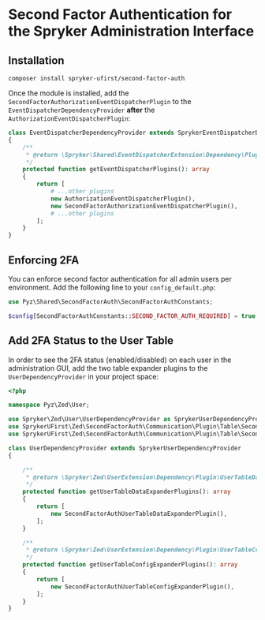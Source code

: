 # Second Factor Authentication for the Spryker Administration Interface

## Installation

```
composer install spryker-ufirst/second-factor-auth
```

Once the module is installed, add the `SecondFactorAuthorizationEventDispatcherPlugin` to the
`EventDispatcherDependencyProvider` **after** the  `AuthorizationEventDispatcherPlugin`:

```php
class EventDispatcherDependencyProvider extends SprykerEventDispatcherDependencyProvider
{
    /**
     * @return \Spryker\Shared\EventDispatcherExtension\Dependency\Plugin\EventDispatcherPluginInterface[]
     */
    protected function getEventDispatcherPlugins(): array
    {
        return [
            # ...other plugins
            new AuthorizationEventDispatcherPlugin(),
            new SecondFactorAuthorizationEventDispatcherPlugin(),
            # ...other plugins
        ];
    }
}
```

## Enforcing 2FA

You can enforce second factor authentication for all admin users per environment. Add the following line to your
`config_default.php`:

```php
use Pyz\Shared\SecondFactorAuth\SecondFactorAuthConstants;

$config[SecondFactorAuthConstants::SECOND_FACTOR_AUTH_REQUIRED] = true;
```

## Add 2FA Status to the User Table

In order to see the 2FA status (enabled/disabled) on each user in the administration GUI, add the two table expander
plugins to the `UserDependencyProvider` in your project space:

```php
<?php

namespace Pyz\Zed\User;

use Spryker\Zed\User\UserDependencyProvider as SprykerUserDependencyProvider;
use SprykerUFirst\Zed\SecondFactorAuth\Communication\Plugin\Table\SecondFactorAuthUserTableConfigExpanderPlugin;
use SprykerUFirst\Zed\SecondFactorAuth\Communication\Plugin\Table\SecondFactorAuthUserTableDataExpanderPlugin;

class UserDependencyProvider extends SprykerUserDependencyProvider
{

    /**
     * @return \Spryker\Zed\UserExtension\Dependency\Plugin\UserTableDataExpanderPluginInterface[]
     */
    protected function getUserTableDataExpanderPlugins(): array
    {
        return [
            new SecondFactorAuthUserTableDataExpanderPlugin(),
        ];
    }

    /**
     * @return \Spryker\Zed\UserExtension\Dependency\Plugin\UserTableConfigExpanderPluginInterface[]
     */
    protected function getUserTableConfigExpanderPlugins(): array
    {
        return [
            new SecondFactorAuthUserTableConfigExpanderPlugin(),
        ];
    }
}
```
